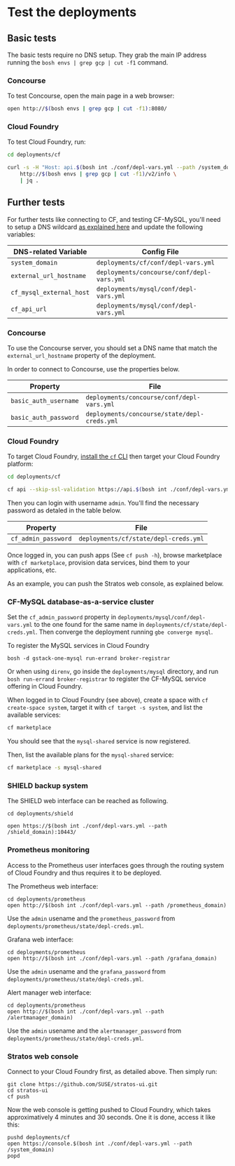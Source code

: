 # Test the deployments

## Basic tests

The basic tests require no DNS setup. They grab the main IP address running
the `bosh envs | grep gcp | cut -f1` command.

### Concourse

To test Concourse, open the main page in a web browser:

```bash
open http://$(bosh envs | grep gcp | cut -f1):8080/
```

### Cloud Foundry

To test Cloud Foundry, run:

```bash
cd deployments/cf

curl -s -H "Host: api.$(bosh int ./conf/depl-vars.yml --path /system_domain)" \
    http://$(bosh envs | grep gcp | cut -f1)/v2/info \
    | jq .
```


## Further tests

For further tests like connecting to CF, and testing CF-MySQL, you'll need to
setup a DNS wildcard [as explained here](./reference.md#set-dns-wildcard)
and update the following variables:

 DNS-related Variable    | Config File
-------------------------|-------------------------------------
`system_domain`          | `deployments/cf/conf/depl-vars.yml`
`external_url_hostname`  | `deployments/concourse/conf/depl-vars.yml`
`cf_mysql_external_host` | `deployments/mysql/conf/depl-vars.yml`
`cf_api_url`             | `deployments/mysql/conf/depl-vars.yml`


### Concourse

To use the Concourse server, you should set a DNS name that match the
`external_url_hostname` property of the deployment.

In order to connect to Concourse, use the properties below.

Property              | File
----------------------|----------------------------------------------
`basic_auth_username` | `deployments/concourse/conf/depl-vars.yml`
`basic_auth_password` | `deployments/concourse/state/depl-creds.yml`

### Cloud Foundry

To target Cloud Foundry, [install the `cf` CLI](http://docs.cloudfoundry.org/cf-cli/install-go-cli.html)
then target your Cloud Foundry platform:

```bash
cd deployments/cf

cf api --skip-ssl-validation https://api.$(bosh int ./conf/depl-vars.yml --path /system_domain)
```

Then you can login with username `admin`. You'll find the necessary password
as detaled in the table below.

Property              | File
----------------------|---------------------------------------
`cf_admin_password`   | `deployments/cf/state/depl-creds.yml`

Once logged in, you can push apps (See `cf push -h`), browse marketplace with
`cf marketplace`, provision data services, bind them to your applications,
etc.

As an example, you can push the Stratos web console, as explained below.


### CF-MySQL database-as-a-service cluster

Set the `cf_admin_password` property in `deployments/mysql/conf/depl-vars.yml`
to the one found for the same name in `deployments/cf/state/depl-creds.yml`.
Then converge the deployment running `gbe converge mysql`.

To register the MySQL services in Cloud Foundry

```
bosh -d gstack-one-mysql run-errand broker-registrar
```

Or when using `direnv`, go inside the `deployments/mysql` directory, and run
`bosh run-errand broker-registrar` to register the CF-MySQL service offering
in Cloud Foundry.

When logged in to Cloud Foundry (see above), create a space with
`cf create-space system`, target it with `cf target -s system`, and list the
available services:

```bash
cf marketplace
```

You should see that the `mysql-shared` service is now registered.

Then, list the available plans for the `mysql-shared` service:

```bash
cf marketplace -s mysql-shared
```


### SHIELD backup system

The SHIELD web interface can be reached as following.

```
cd deployments/shield

open https://$(bosh int ./conf/depl-vars.yml --path /shield_domain):10443/
```


### Prometheus monitoring

Access to the Prometheus user interfaces goes through the routing system of
Cloud Foundry and thus requires it to be deployed.

The Prometheus web interface:

```
cd deployments/prometheus
open http://$(bosh int ./conf/depl-vars.yml --path /prometheus_domain)
```

Use the `admin` usename and the `prometheus_password` from
`deployments/prometheus/state/depl-creds.yml`.

Grafana web interface:

```
cd deployments/prometheus
open http://$(bosh int ./conf/depl-vars.yml --path /grafana_domain)
```

Use the `admin` usename and the `grafana_password` from
`deployments/prometheus/state/depl-creds.yml`.

Alert manager web interface:

```
cd deployments/prometheus
open http://$(bosh int ./conf/depl-vars.yml --path /alertmanager_domain)
```

Use the `admin` usename and the `alertmanager_password` from
`deployments/prometheus/state/depl-creds.yml`.


### Stratos web console

Connect to your Cloud Foundry first, as detailed above. Then simply run:

```
git clone https://github.com/SUSE/stratos-ui.git
cd stratos-ui
cf push
```

Now the web console is getting pushed to Cloud Foundry, which takes
approximatively 4 minutes and 30 seconds. One it is done, access it like this:

```
pushd deployments/cf
open https://console.$(bosh int ./conf/depl-vars.yml --path /system_domain)
popd
```
